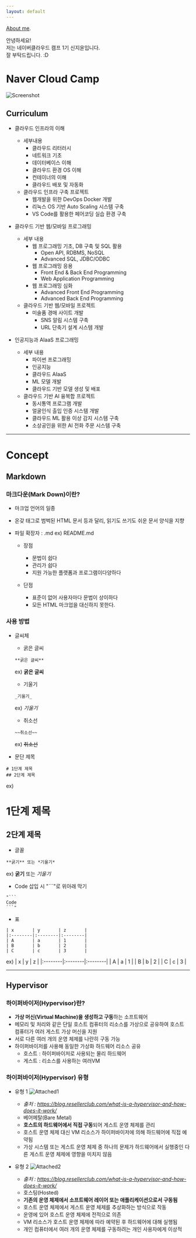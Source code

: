 ```yaml
---
layout: default
---
```


[About me](./another-page.html).

안녕하세요!\
저는 네이버클라우드 캠프 1기 신지윤입니다.\
잘 부탁드립니다. :D

# Naver Cloud Camp

![Screenshot](https://github.com/zyoonshin/zyoonshin.github.io/blob/main/assets/img/ncc-pic2.PNG?raw=true)


## Curriculum

- 클라우드 인프라의 이해
  - 세부내용
    - 클라우드 리터러시
    - 네트워크 기초
    - 데이터베이스 이해
    - 클라우드 환경 OS 이해
    - 컨테이너의 이해
    - 클라우드 배포 및 자동화
  - 클라우드 인프라 구축 프로젝트
    - 웹개발을 위한 DevOps Docker 개발
    - 리눅스 OS 기반 Auto Scaling 시스템 구축
    - VS Code를 활용한 페어코딩 실습 환경 구축

- 클라우드 기반 웹/모바일 프로그래밍
  - 세부 내용
    - 웹 프로그래밍 기초, DB 구축 및 SQL 활용
      - Open API, RDBMS, NoSQL
      - Advanced SQL, JDBC/ODBC
    - 웹 프로그래밍 응용
      - Front End & Back End Programming
      - Web Application Programming
    - 웹 프로그래밍 심화
      - Advanced Front End Programming
      - Advanced Back End Programming
  - 클라우드 기반 웹/모바일 프로젝트
    - 미술품 경매 사이트 개발
      - SNS 알림 시스템 구축
      - URL 단축기 설계 시스템 개발

- 인공지능과 AIaaS 프로그래밍
  - 세부 내용
    - 파이썬 프로그래밍
    - 인공지능
    - 클라우드 AIaaS
    - ML 모델 개발
    - 클라우드 기반 모델 생성 및 배포
  - 클라우드 기반 AI 융복합 프로젝트
    - 동시통역 프로그램 개발
    - 얼굴인식 출입 인증 시스템 개발
    - 클라우드 ML 활용 이상 감지 시스템 구축
    - 소상공인을 위한 AI 전화 주문 시스템 구축


* * *

# Concept

## Markdown

### 마크다운(Mark Down)이란?
- 마크업 언어의 일종
- 온갖 태그로 범벅된 HTML 문서 등과 달리, 읽기도 쓰기도 쉬운 문서 양식을 지향
- 파일 확장자 : .md
ex) README.md

  - 장점
    - 문법이 쉽다
    - 관리가 쉽다
    - 지원 가능한 플랫폼과 프로그램이다양하다

  - 단점
    - 표준이 없어 사용자마다 문법이 상이하다
    - 모든 HTML 마크업을 대신하지 못한다.

### 사용 방법
- 글씨체
  - 굵은 글씨
  ```
  **굵은 글씨**
  ```
  ex)
  **굵은 글씨**

  - 기울기
  ```
  _기울기_
  ```
  ex)
  _기울기_

  - 취소선
  ```
  ~~취소선~~
  ```
  ex)
  ~~취소선~~

- 문단 제목
```
# 1단계 제목
## 2단계 제목
```
ex)
# 1단계 제목
## 2단계 제목

- 글꼴
```
**굵기** 또는 *기울기*
```
ex)
**굵기** 또는 *기울기*

- Code 삽입 시
"```"로 위아래 막기
```
"```
Code
```"
```

- 표
```
| x       | y       | z       |
|:--------|:--------|:--------|
| A       | a       | 1       |
| B       | b       | 2       |
| C       | c       | 3       |
```
ex)
| x       | y       | z       |
|:--------|:--------|:--------|
| A       | a       | 1       |
| B       | b       | 2       |
| C       | c       | 3       |

* * *

## Hypervisor

### 하이퍼바이저(Hypervisor)란?
- **가상 머신(Virtual Machine)을 생성하고 구동**하는 소프트웨어
- 메모리 및 처리와 같은 단일 호스트 컴퓨터의 리소스를 가상으로 공유하여 호스트 컴퓨터가 여러 게스트 가상 머신을 지원
- 서로 다른 여러 개의 운영 체제를 나란히 구동 가능
- 하이퍼바이저를 사용해 동일한 가상화 하드웨어  리소스 공유
  - 호스트 : 하이퍼바이저로 사용되는 물리 하드웨어
  - 게스트 : 리소스를 사용하는 여러VM

### 하이퍼바이저(Hypervisor) 유형
- 유형 1
![Attached1](https://github.com/zyoonshin/zyoonshin.github.io/blob/main/assets/img/hyper-1.png?raw=true)
  - _출처 : https://blog.resellerclub.com/what-is-a-hypervisor-and-how-does-it-work/_
  - 베어메탈(Bare Metal)
  - **호스트의 하드웨어에서 직접 구동**되어 게스트 운영 체제를 관리
  - 호스트 운영 체제 대신 VM 리소스가 하이퍼바이저에 의해 하드웨어에 직접 예약됨
  - 가상 시스템 또는 게스트 운영 체제 중 하나의 문제가 하드웨어에서 실행중인 다른 게스트 운영 체제에 영향을 미치지 않음

- 유형 2
![Attached2](https://github.com/zyoonshin/zyoonshin.github.io/blob/main/assets/img/hyper-2.png?raw=true)
  - _출처 : https://blog.resellerclub.com/what-is-a-hypervisor-and-how-does-it-work/_
  - 호스팅(Hosted)
  - **기존의 운영 체제에서 소프트웨어 레이어 또는 애플리케이션으로서 구동됨**
  - 호스트 운영 체제에서 게스트 운영 체제를 추상화하는 방식으로 작동
  - 운영에 있어 호스트 운영 체제에 전적으로 의존
  - VM 리소스가 호스트 운영 체제에 따라 예약된 후 하드웨어에 대해 실행됨
  - 개인 컴퓨터에서 여러 개의 운영 체제를 구동하려는 개인 사용자에게 이상적





